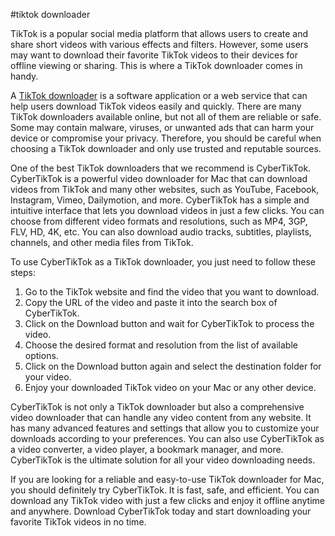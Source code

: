 #tiktok downloader

TikTok is a popular social media platform that allows users to create and share short videos with various effects and filters. However, some users may want to download their favorite TikTok videos to their devices for offline viewing or sharing. This is where a TikTok downloader comes in handy.

A [TikTok downloader](https://cybertiktok.com/) is a software application or a web service that can help users download TikTok videos easily and quickly. There are many TikTok downloaders available online, but not all of them are reliable or safe. Some may contain malware, viruses, or unwanted ads that can harm your device or compromise your privacy. Therefore, you should be careful when choosing a TikTok downloader and only use trusted and reputable sources.

One of the best TikTok downloaders that we recommend is CyberTikTok. CyberTikTok is a powerful video downloader for Mac that can download videos from TikTok and many other websites, such as YouTube, Facebook, Instagram, Vimeo, Dailymotion, and more. CyberTikTok has a simple and intuitive interface that lets you download videos in just a few clicks. You can choose from different video formats and resolutions, such as MP4, 3GP, FLV, HD, 4K, etc. You can also download audio tracks, subtitles, playlists, channels, and other media files from TikTok.

To use CyberTikTok as a TikTok downloader, you just need to follow these steps:

1. Go to the TikTok website and find the video that you want to download.
2. Copy the URL of the video and paste it into the search box of CyberTikTok.
3. Click on the Download button and wait for CyberTikTok to process the video.
4. Choose the desired format and resolution from the list of available options.
5. Click on the Download button again and select the destination folder for your video.
6. Enjoy your downloaded TikTok video on your Mac or any other device.

CyberTikTok is not only a TikTok downloader but also a comprehensive video downloader that can handle any video content from any website. It has many advanced features and settings that allow you to customize your downloads according to your preferences. You can also use CyberTikTok as a video converter, a video player, a bookmark manager, and more. CyberTikTok is the ultimate solution for all your video downloading needs.

If you are looking for a reliable and easy-to-use TikTok downloader for Mac, you should definitely try CyberTikTok. It is fast, safe, and efficient. You can download any TikTok video with just a few clicks and enjoy it offline anytime and anywhere. Download CyberTikTok today and start downloading your favorite TikTok videos in no time.
